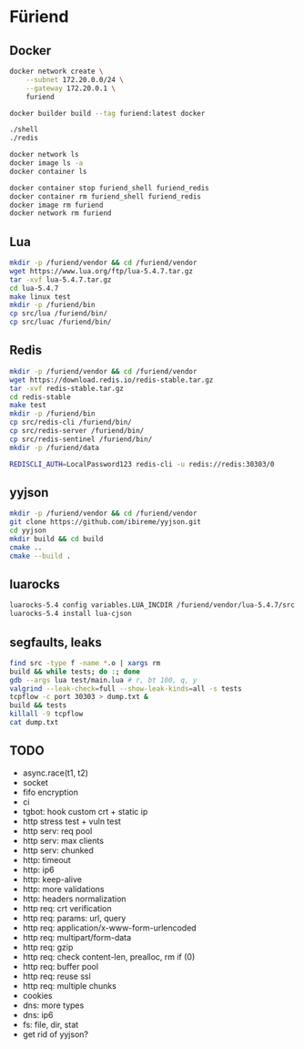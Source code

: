 # Füriend

## Docker

```sh
docker network create \
    --subnet 172.20.0.0/24 \
    --gateway 172.20.0.1 \
    furiend

docker builder build --tag furiend:latest docker

./shell
./redis

docker network ls
docker image ls -a
docker container ls

docker container stop furiend_shell furiend_redis
docker container rm furiend_shell furiend_redis
docker image rm furiend
docker network rm furiend
```

## Lua

```sh
mkdir -p /furiend/vendor && cd /furiend/vendor
wget https://www.lua.org/ftp/lua-5.4.7.tar.gz
tar -xvf lua-5.4.7.tar.gz
cd lua-5.4.7
make linux test
mkdir -p /furiend/bin
cp src/lua /furiend/bin/
cp src/luac /furiend/bin/
```

## Redis

```sh
mkdir -p /furiend/vendor && cd /furiend/vendor
wget https://download.redis.io/redis-stable.tar.gz
tar -xvf redis-stable.tar.gz
cd redis-stable
make test
mkdir -p /furiend/bin
cp src/redis-cli /furiend/bin/
cp src/redis-server /furiend/bin/
cp src/redis-sentinel /furiend/bin/
mkdir -p /furiend/data
```

```sh
REDISCLI_AUTH=LocalPassword123 redis-cli -u redis://redis:30303/0
```

## yyjson

```sh
mkdir -p /furiend/vendor && cd /furiend/vendor
git clone https://github.com/ibireme/yyjson.git
cd yyjson
mkdir build && cd build
cmake ..
cmake --build .
```

## luarocks

```sh
luarocks-5.4 config variables.LUA_INCDIR /furiend/vendor/lua-5.4.7/src
luarocks-5.4 install lua-cjson
```

## segfaults, leaks

```sh
find src -type f -name *.o | xargs rm
build && while tests; do :; done
gdb --args lua test/main.lua # r, bt 100, q, y
valgrind --leak-check=full --show-leak-kinds=all -s tests
tcpflow -c port 30303 > dump.txt &
build && tests
killall -9 tcpflow
cat dump.txt
```

## TODO

- async.race(t1, t2)
- socket
- fifo encryption
- ci
- tgbot: hook custom crt + static ip
- http stress test + vuln test
- http serv: req pool
- http serv: max clients
- http serv: chunked
- http: timeout
- http: ip6
- http: keep-alive
- http: more validations
- http: headers normalization
- http req: crt verification
- http req: params: url, query
- http req: application/x-www-form-urlencoded
- http req: multipart/form-data
- http req: gzip
- http req: check content-len, prealloc, rm if (0)
- http req: buffer pool
- http req: reuse ssl
- http req: multiple chunks
- cookies
- dns: more types
- dns: ip6
- fs: file, dir, stat
- get rid of yyjson?
